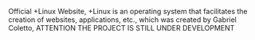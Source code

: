 Official +Linux Website,
+Linux is an operating system that facilitates the creation of websites, applications, etc., which was created by Gabriel Coletto, ATTENTION THE PROJECT IS STILL UNDER DEVELOPMENT
